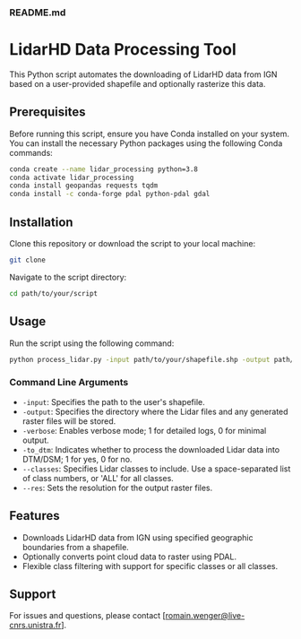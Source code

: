 ### README.md


# LidarHD Data Processing Tool

This Python script automates the downloading of LidarHD data from IGN based on a user-provided shapefile and optionally rasterize this data.

## Prerequisites

Before running this script, ensure you have Conda installed on your system. You can install the necessary Python packages using the following Conda commands:

```bash
conda create --name lidar_processing python=3.8
conda activate lidar_processing
conda install geopandas requests tqdm
conda install -c conda-forge pdal python-pdal gdal
```

## Installation

Clone this repository or download the script to your local machine:

```bash
git clone 
```

Navigate to the script directory:

```bash
cd path/to/your/script
```

## Usage

Run the script using the following command:

```bash
python process_lidar.py -input path/to/your/shapefile.shp -output path/to/output/directory -verbose 1 -to_dtm 1 --classes 2 3 4 5 --res 0.5
```

### Command Line Arguments

- `-input`: Specifies the path to the user's shapefile.
- `-output`: Specifies the directory where the Lidar files and any generated raster files will be stored.
- `-verbose`: Enables verbose mode; 1 for detailed logs, 0 for minimal output.
- `-to_dtm`: Indicates whether to process the downloaded Lidar data into DTM/DSM; 1 for yes, 0 for no.
- `--classes`: Specifies Lidar classes to include. Use a space-separated list of class numbers, or 'ALL' for all classes.
- `--res`: Sets the resolution for the output raster files.

## Features

- Downloads LidarHD data from IGN using specified geographic boundaries from a shapefile.
- Optionally converts point cloud data to raster using PDAL.
- Flexible class filtering with support for specific classes or all classes.

## Support

For issues and questions, please contact [romain.wenger@live-cnrs.unistra.fr].

```
